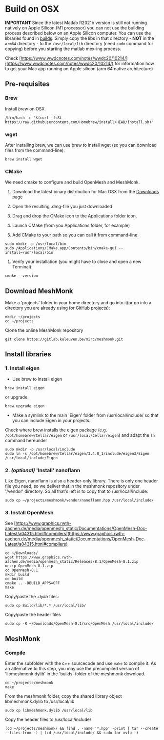 # Build on OSX

**IMPORTANT**
Since the latest Matlab R2021b version is still not running natively on Apple Silicon (M1 processor) you can not use the building process described below on an Apple Silicon computer. You can use the libraries found in [builds](builds/macOS). Simply copy the libs in that directory - **NOT** in the `arm64` directory - to the `/usr/local/lib` directory (need `sudo` command for copying) before you starting the matlab mex-ing process.

Check [https://www.wwdcnotes.com/notes/wwdc20/10214/](https://www.wwdcnotes.com/notes/wwdc20/10214/) for information how to get your Mac app running on Apple silicon (arm 64 native architecture)

## Pre-requisites


### Brew

Install _brew_ on OSX.

```
/bin/bash -c "$(curl -fsSL https://raw.githubusercontent.com/Homebrew/install/HEAD/install.sh)"
```

### wget

After installing brew, we can use brew to install wget (so you can download files from the command-line):

```
brew install wget
```

### CMake

We need cmake to configure and build OpenMesh and MeshMonk.

1.  Download the latest binary distribution for Mac OSX from the [Downloads page](https://cmake.org/download/)
    
2.  Open the resulting .dmg-file you just downloaded
    
3.  Drag and drop the CMake icon to the Applications folder icon.
    
4.  Launch CMake (from you Applications folder, for example)
    
5.  Add CMake to your path so you can call it from command-line:
    

```
sudo mkdir -p /usr/local/bin
sudo /Applications/CMake.app/Contents/bin/cmake-gui --install=/usr/local/bin
```

1.  Verify your installation (you might have to close and open a new Terminal):
    

```
cmake --version
```

Download MeshMonk
-----------------

Make a 'projects' folder in your home directory and go into it(or go into a directory you are already using for GitHub projects):

```
mkdir ~/projects
cd ~/projects
```

Clone the online MeshMonk repository

```
git clone https://gitlab.kuleuven.be/mirc/meshmonk.git
```

Install libraries
-----------------

### 1\. Install eigen

*   Use brew to install eigen
    

```
brew install eigen
```

or upgrade:

```
brew upgrade eigen
```

*   Make a symlink to the main 'Eigen' folder from /usr/local/include/ so that you can include Eigen in your projects.
    

Check where brew installs the eigen package (e.g. `/opt/homebrew/Cellar/eigen` or `/usr/local/Cellar/eigen`) and adapt the `ln` command hereunder

```
sudo mkdir -p /usr/local/include
sudo ln -s /opt/homebrew/Cellar/eigen/3.4.0_1/include/eigen3/Eigen /usr/local/include/Eigen
```

### 2. _(optional)_ 'Install' nanoflann

Like Eigen, nanoflann is also a header-only library. There is only one header file you need, so we deliver that in the meshmonk repository under '/vendor' directory. So all that's left is to copy that to /usr/local/include:

```
sudo cp ~/projects/meshmonk/vendor/nanoflann.hpp /usr/local/include/
```

### 3\. Install OpenMesh

See [https://www.graphics.rwth-aachen.de/media/openmesh\_static/Documentations/OpenMesh-Doc-Latest/a04315.html#compilers](https://www.graphics.rwth-aachen.de/media/openmesh_static/Documentations/OpenMesh-Doc-Latest/a04315.html#compilers)

```
cd ~/Downloads/
wget https://www.graphics.rwth-aachen.de/media/openmesh_static/Releases/8.1/OpenMesh-8.1.zip
unzip OpenMesh-8.1.zip
cd OpenMesh-8.1
mkdir build
cd build
cmake .. -DBUILD_APPS=OFF
make
```

Copy/paste the _.dylib_ files:

```
sudo cp Build/lib/*.* /usr/local/lib/
```

Copy/paste the header files

```
sudo cp -R ~/Downloads/OpenMesh-8.1/src/OpenMesh /usr/local/include/
```

MeshMonk
--------

### Compile

Enter the subfolder with the c++ sourcecode and use `make` to compile it. As an alternative to this step, you may use the precompiled version of 'libmeshmonk.dylib' in the 'builds' folder of the meshmonk download.

```
cd ~/projects/meshmonk
make
```

From the meshmonk folder, copy the shared library object libmeshmonk.dylib to /usr/local/lib

```
sudo cp libmeshmonk.dylib /usr/local/lib
```

Copy the header files to /usr/local/include/

```
(cd ~/projects/meshmonk/ && find . -name '*.hpp' -print | tar --create --files-from -) | (cd /usr/local/include/ && sudo tar xvfp -)
```
